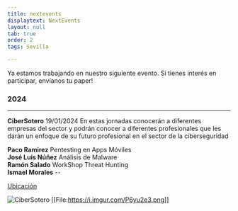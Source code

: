 ```yaml
---
title: nextevents
displaytext: NextEvents
layout: null
tab: true
order: 2
tags: Sevilla

---
```

Ya estamos trabajando en nuestro siguiente evento. Si tienes interés en participar, envíanos tu paper!

### 2024 ###
--- 
**CiberSotero** 19/01/2024
En estas jornadas conocerán a diferentes empresas del sector y podrán conocer a diferentes profesionales que les darán un enfoque de su futuro profesional en el sector de la ciberseguridad

**Paco Ramirez** Pentesting en Apps Móviles  
**José Luis Núñez** Análisis de Malware  
**Ramón Salado** WorkShop Threat Hunting  
**Ismael Morales** --  

[Ubicación]([https://goo.gl/maps/fjgUzLAK8AqMB2dF6](https://www.google.com/maps/place/IES+Sotero+Hern%C3%A1ndez/@37.3623234,-6.0347906,15z/data=!4m2!3m1!1s0x0:0xbb6742529c87c8ef?sa=X&ved=2ahUKEwjR8cOn89-DAxVLU6QEHawuDsIQ_BJ6BAgREAA)https://www.google.com/maps/place/IES+Sotero+Hern%C3%A1ndez/@37.3623234,-6.0347906,15z/data=!4m2!3m1!1s0x0:0xbb6742529c87c8ef?sa=X&ved=2ahUKEwjR8cOn89-DAxVLU6QEHawuDsIQ_BJ6BAgREAA)


![CiberSotero](https://i.imgur.com/P6yu2e3.png "cartel")
[[File:https://i.imgur.com/P6yu2e3.png]]
